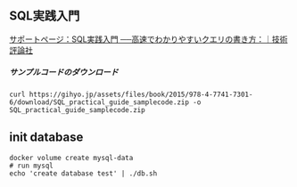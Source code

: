 
## SQL実践入門

[サポートページ：SQL実践入門 ──高速でわかりやすいクエリの書き方：｜技術評論社](https://gihyo.jp/book/2015/978-4-7741-7301-6/support)

##### サンプルコードのダウンロード

```
curl https://gihyo.jp/assets/files/book/2015/978-4-7741-7301-6/download/SQL_practical_guide_samplecode.zip -o SQL_practical_guide_samplecode.zip
```

## init database

```
docker volume create mysql-data
# run mysql
echo 'create database test' | ./db.sh
```
